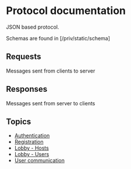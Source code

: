 # Protocol documentation
JSON based protocol.

Schemas are found in [/priv/static/schema]

## Requests
Messages sent from clients to server

## Responses
Messages sent from server to clients


## Topics
- [Authentication](authentication.md)
- [Registration](registration.md)
- [Lobby - Hosts](lobby_hosts.md)
- [Lobby - Users](lobby_users.md)
- [User communication](user_communication.md)
